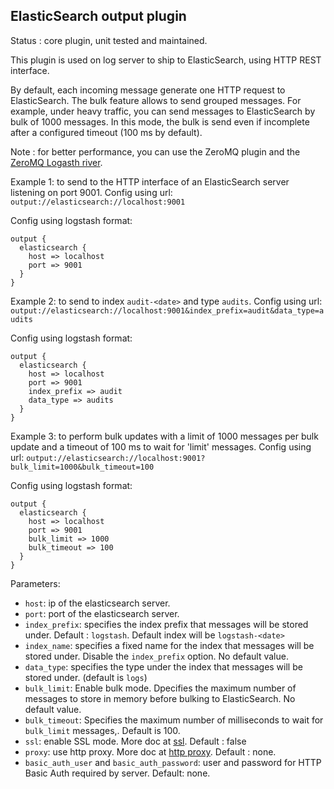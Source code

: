 ElasticSearch output plugin
---

Status : core plugin, unit tested and maintained.

This plugin is used on log server to ship to ElasticSearch, using HTTP REST interface.

By default, each incoming message generate one HTTP request to ElasticSearch. The bulk feature allows to send grouped messages. For example, under heavy traffic, you can send messages to ElasticSearch by bulk of 1000 messages. In this mode, the bulk is send even if incomplete after a configured timeout (100 ms by default).

Note : for better performance, you can use the ZeroMQ plugin and the [ZeroMQ Logasth river](https://github.com/bpaquet/elasticsearch-river-zeromq).

Example 1: to send to the HTTP interface of an ElasticSearch server listening on port 9001.
Config using url: ``output://elasticsearch://localhost:9001``

Config using logstash format:
````
output {
  elasticsearch {
    host => localhost
    port => 9001
  }
}
````

Example 2: to send to index ``audit-<date>`` and type ``audits``.
Config using url: ``output://elasticsearch://localhost:9001&index_prefix=audit&data_type=audits``

Config using logstash format:
````
output {
  elasticsearch {
    host => localhost
    port => 9001
    index_prefix => audit
    data_type => audits
  }
}
````

Example 3: to perform bulk updates with a limit of 1000 messages per bulk update and a timeout of 100 ms to wait for 'limit' messages.
Config using url: ``output://elasticsearch://localhost:9001?bulk_limit=1000&bulk_timeout=100``

Config using logstash format:
````
output {
  elasticsearch {
    host => localhost
    port => 9001
    bulk_limit => 1000
    bulk_timeout => 100
  }
}
````

Parameters:
* ``host``: ip of the elasticsearch server.
* ``port``: port of the elasticsearch server.
* ``index_prefix``: specifies the index prefix that messages will be stored under. Default : ``logstash``. Default index will be ``logstash-<date>``
* ``index_name``: specifies a fixed name for the index that messages will be stored under. Disable the ``index_prefix`` option. No default value.
* ``data_type``: specifies the type under the index that messages will be stored under. (default is ``logs``)
* ``bulk_limit``: Enable bulk mode. Dpecifies the maximum number of messages to store in memory before bulking to ElasticSearch. No default value.
* ``bulk_timeout``: Specifies the maximum number of milliseconds to wait for ``bulk_limit`` messages,. Default is 100.
* ``ssl``: enable SSL mode. More doc at [ssl](../ssl.md). Default : false
* ``proxy``: use http proxy. More doc at [http proxy](http_proxy.md). Default : none.
* ``basic_auth_user`` and ``basic_auth_password``: user and password for HTTP Basic Auth required by server. Default: none.
